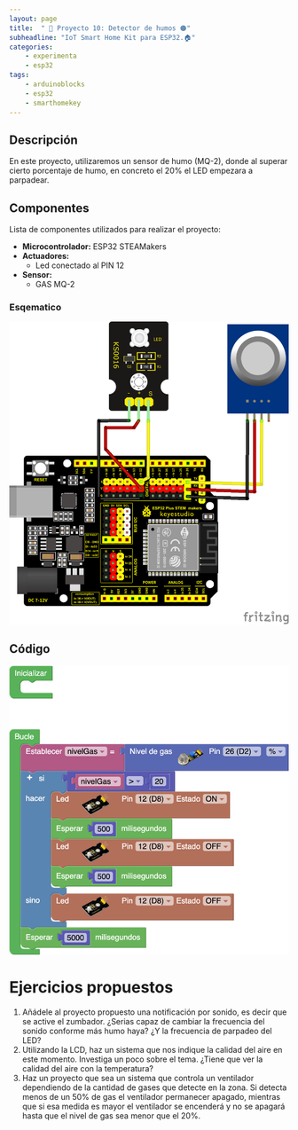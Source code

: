 ```yaml
---
layout: page
title:  " 💨 Proyecto 10: Detector de humos 🟠"
subheadline: "IoT Smart Home Kit para ESP32.🏠"
categories:
    - experimenta
    - esp32
tags:
    - arduinoblocks
    - esp32
    - smarthomekey
---
```


## Descripción
En este proyecto, utilizaremos un sensor de humo (MQ-2), donde al superar cierto porcentaje de humo, en concreto el 20% el LED empezara a parpadear.
## Componentes
Lista de componentes utilizados para realizar el proyecto:
- **Microcontrolador:** ESP32 STEAMakers
- **Actuadores:**
    - Led conectado al PIN 12
- **Sensor:**
    - GAS MQ-2

### Esqematico 
<p align="center">
    <img src="/images/experimenta/esp32/Proyectos/P10_Esquematico.png" alt="Proyecto 9" width="700"/>
</p>

## Código 
<p align="center">
    <img src="/images/experimenta/esp32/Proyectos/Proyecto10.png" alt="Proyecto 9" width="700"/>
</p>

# Ejercicios propuestos 
1.	Añádele al proyecto propuesto una notificación por sonido, es decir que se active el zumbador. ¿Serias capaz de cambiar la frecuencia del sonido conforme más humo haya? ¿Y la frecuencia de parpadeo del LED?
2.	Utilizando la LCD, haz un sistema que nos indique la calidad del aire en este momento. Investiga un poco sobre el tema. ¿Tiene que ver la calidad del aire con la temperatura?
3.	Haz un proyecto que sea un sistema que controla un ventilador dependiendo de la cantidad de gases que detecte en la zona. Si detecta menos de un 50% de gas el ventilador permanecer apagado, mientras que si esa medida es mayor el ventilador se encenderá y no se apagará hasta que el nivel de gas sea menor que el 20%. 

